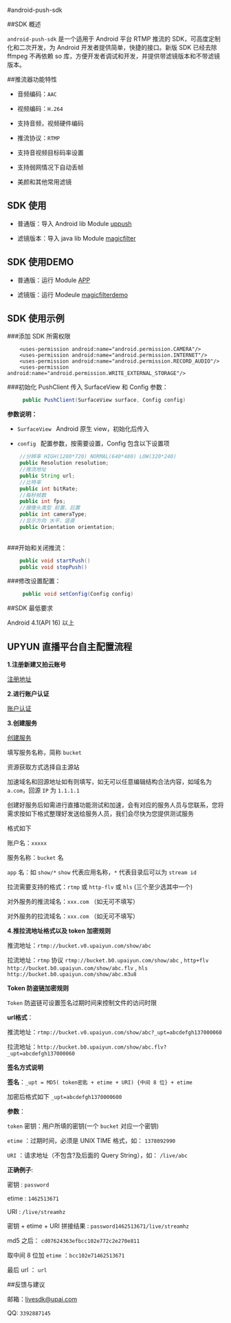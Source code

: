 #android-push-sdk

##SDK 概述

`android-push-sdk` 是一个适用于 Android 平台 RTMP 推流的 SDK，可高度定制化和二次开发，为 Android 开发者提供简单，快捷的接口。新版 SDK 已经去除ffmpeg 不再依赖 so 库，方便开发者调试和开发，并提供带滤镜版本和不带滤镜版本。

##推流器功能特性

* 音频编码：`AAC` 

* 视频编码：`H.264`

* 支持音频，视频硬件编码

* 推流协议：`RTMP`

* 支持音视频目标码率设置

* 支持弱网情况下自动丢帧

* 美颜和其他常用滤镜

## SDK 使用

* 普通版：导入 Android lib Module [uppush](https://github.com/upyun/android-push-sdk/tree/master/uppush)

* 滤镜版本：导入 java lib Module [magicfilter](https://github.com/upyun/android-push-sdk/tree/master/magicfilter)

## SDK 使用DEMO
* 普通版：运行 Module [APP](https://github.com/upyun/android-push-sdk/tree/master/app)

* 滤镜版：运行 Modeule [magicfilterdemo](https://github.com/upyun/android-push-sdk/tree/master/magicfilterdemo)

## SDK 使用示例

###添加 SDK 所需权限
```
	<uses-permission android:name="android.permission.CAMERA"/>
    <uses-permission android:name="android.permission.INTERNET"/>
    <uses-permission android:name="android.permission.RECORD_AUDIO"/>
    <uses-permission android:name="android.permission.WRITE_EXTERNAL_STORAGE"/>
```


###初始化 PushClient 传入 SurfaceView 和 Config 参数：

```java
	 public PushClient(SurfaceView surface, Config config)

```

**参数说明：**

* `SurfaceView `  Android 原生 view，初始化后传入

*  `config ` 配置参数，按需要设置，Config 包含以下设置项

```java
	//分辨率 HIGH(1280*720) NORMAL(640*480) LOW(320*240)
    public Resolution resolution;
    //推流地址
    public String url;
    //比特率
    public int bitRate;
    //每秒帧数
    public int fps;
    //摄像头类型 前置，后置
    public int cameraType;
    //显示方向 水平，竖直
    public Orientation orientation;
    
```

###开始和关闭推流：

```java
	public void startPush()
	public void stopPush()
``` 

###修改设置配置：

```java
	 public void setConfig(Config config)
```

##SDK 最低要求

Android 4.1(API 16) 以上

## UPYUN 直播平台自主配置流程

**1.注册新建又拍云账号**  

[注册地址](https://console.upyun.com/#/register/)  

**2.进行账户认证**  

[账户认证](https://console.upyun.com/#/account/profile/)  

**3.创建服务**  

[创建服务](https://console.upyun.com/#/services/)  

填写服务名称，简称 `bucket`  

资源获取方式选择自主源站  

加速域名和回源地址如有则填写，如无可以任意编辑结构合法内容，如域名为 `a.com`，回源 `IP` 为 `1.1.1.1`  

创建好服务后如需进行直播功能测试和加速，会有对应的服务人员与您联系，您将需求按如下格式整理好发送给服务人员，我们会尽快为您提供测试服务

格式如下  

账户名：`xxxxx`  

服务名称：`bucket` 名

`app` 名：如 `show/*`  `show` 代表应用名称，`*` 代表目录后可以为 `stream id`

拉流需要支持的格式：`rtmp` 或 `http-flv` 或 `hls` (三个至少选其中一个)  

对外服务的推流域名：`xxx.com` （如无可不填写）  

对外服务的拉流域名：`xxx.com` （如无可不填写）  

**4.推拉流地址格式以及 token 加密规则**  

推流地址：`rtmp://bucket.v0.upaiyun.com/show/abc`  

拉流地址：`rtmp` 协议  `rtmp://bucket.b0.upaiyun.com/show/abc` ,
`http+flv`  `http://bucket.b0.upaiyun.com/show/abc.flv` , `hls`       `http://bucket.b0.upaiyun.com/show/abc.m3u8` 

**Token 防盗链加密规则** 

`Token` 防盗链可设置签名过期时间来控制文件的访问时限  

**url格式**：  

推流地址：`rtmp://bucket.v0.upaiyun.com/show/abc?_upt=abcdefgh137000060`  

拉流地址：`http://bucket.b0.upaiyun.com/show/abc.flv?_upt=abcdefgh137000060`   

**签名方式说明**  

**签名**：`_upt = MD5( token密匙 + etime + URI) {中间 8 位} + etime` 

加密后格式如下 `_upt=abcdefgh1370000600` 



**参数**：  

`token` 密钥：用户所填的密钥(一个 `bucket` 对应一个密钥)  

`etime` ：过期时间，必须是 UNIX TIME 格式，如： `1378092990`  

`URI` ：请求地址（不包含?及后面的 Query String），如： `/live/abc`    


**正确例子**: 

密钥 : `password`

etime : `1462513671`

URI : `/live/streamhz`

密钥 + etime + URI 拼接结果 :  `password1462513671/live/streamhz`

md5 之后： `cd07624363efbcc102e772c2e270e811`

取中间 8 位加 `etime` ：`bcc102e71462513671` 

最后 url ： `url`

##反馈与建议

 邮箱：<livesdk@upai.com>
 
 QQ: `3392887145`
##
